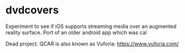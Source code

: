 # dvdcovers
Experiment to see if iOS supports streaming media over an augmented reality surface. Port of an older android app which was cal

Dead project. QCAR is also known as Vuforia: https://www.vuforia.com/

